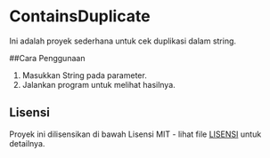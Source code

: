 # ContainsDuplicate
 Ini adalah proyek sederhana untuk cek duplikasi dalam string.

##Cara Penggunaan
1. Masukkan String pada parameter.
2. Jalankan program untuk melihat hasilnya.

## Lisensi
Proyek ini dilisensikan di bawah Lisensi MIT - lihat file [LISENSI](LISENSI) untuk detailnya.